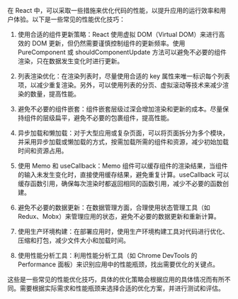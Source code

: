 在 React 中，可以采取一些措施来优化代码的性能，以提升应用的运行效率和用户体验。以下是一些常见的性能优化技巧：

1. 使用合适的组件更新策略：React 使用虚拟 DOM（Virtual DOM）来进行高效的 DOM 更新，但仍然需要谨慎控制组件的更新频率。使用 PureComponent 或 shouldComponentUpdate 方法可以避免不必要的组件渲染，只在数据发生变化时进行更新。

2. 列表渲染优化：在渲染列表时，尽量使用合适的 key 属性来唯一标识每个列表项，以减少重复渲染。另外，可以使用列表的分页、虚拟滚动等技术来减少渲染的数量，提高性能。

3. 避免不必要的组件嵌套：组件嵌套层级过深会增加渲染和更新的成本。尽量保持组件的层级扁平，避免不必要的包裹组件，提高性能。

4. 异步加载和懒加载：对于大型应用或复杂页面，可以将页面拆分为多个模块，并采用异步加载或懒加载的方式，按需加载所需的组件和资源，减少初始加载时间和资源占用。

5. 使用 Memo 和 useCallback：Memo 组件可以缓存组件的渲染结果，当组件的输入未发生变化时，直接使用缓存结果，避免重复计算。useCallback 可以缓存函数引用，确保每次渲染时都返回相同的函数引用，减少不必要的函数创建。

6. 避免不必要的数据更新：在数据管理方面，合理使用状态管理工具（如 Redux、Mobx）来管理应用的状态，避免不必要的数据更新和重新计算。

7. 使用生产环境构建：在部署应用时，使用生产环境构建工具对代码进行优化、压缩和打包，减少文件大小和加载时间。

8. 使用性能分析工具：利用性能分析工具（如 Chrome DevTools 的 Performance 面板）来识别应用中的性能瓶颈，找出需要优化的关键点。

这些是一些常见的性能优化技巧，具体的优化策略会根据应用的具体情况而有所不同。需要根据实际需求和性能瓶颈来选择合适的优化方案，并进行测试和评估。